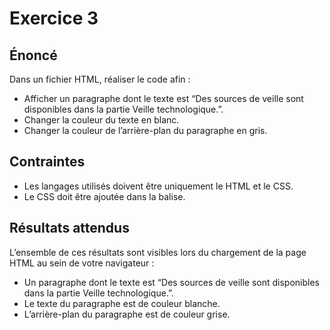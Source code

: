 # Exercice 3

## Énoncé

Dans un fichier HTML, réaliser le code afin :

- Afficher un paragraphe dont le texte est “Des sources de veille sont disponibles dans la partie Veille technologique.”.
- Changer la couleur du texte en blanc.
- Changer la couleur de l’arrière-plan du paragraphe en gris.

## Contraintes

- Les langages utilisés doivent être uniquement le HTML et le CSS.
- Le CSS doit être ajoutée dans la balise.

## Résultats attendus

L’ensemble de ces résultats sont visibles lors du chargement de la page HTML au sein de votre navigateur :

- Un paragraphe dont le texte est “Des sources de veille sont disponibles dans la partie Veille technologique.”.
- Le texte du paragraphe est de couleur blanche.
- L’arrière-plan du paragraphe est de couleur grise.